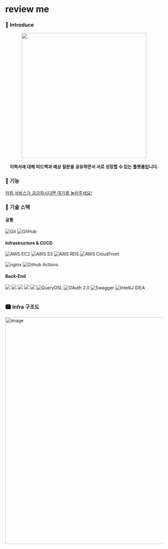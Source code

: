 # review me

### 🚀 Introduce

<div align="center">
  <img src="https://github.com/review-me-Team/.github/assets/96980857/db147d96-7c77-4ea2-9078-83579244ee3d" width="400px"/>  
</div>
<br />
<div align="center">
  <b>
    이력서에 대해 피드백과 예상 질문을 공유하면서 서로 성장할 수 있는 플랫폼입니다.
  </b>
</div>

### 📔 기능

<a href="https://github.com/review-me-Team">저희 서비스가 궁금하시다면 여기를 눌러주세요!</a>

### 🧾 기술 스택

#### 공통

![Git](https://img.shields.io/badge/-Git-F05032?style=flat&logo=Git&logoColor=white)
![GitHub](https://img.shields.io/badge/-GitHub-181717?style=flat&logo=GitHub&logoColor=white)

#### Infrastructure & CI/CD

![AWS EC2](https://img.shields.io/badge/Amazon%20EC2-FA7343?style=flat&logo=amazonec2&logoColor=white)
![AWS S3](https://img.shields.io/badge/Amazon%20S3-569A31?style=flat&logo=amazons3&logoColor=white)
![AWS RDS](https://img.shields.io/badge/Amazon%20RDS-527FFF?style=flat&logo=amazonrds&logoColor=white)
![AWS CloudFront](https://img.shields.io/badge/Amazon%20CloudFront-9A6AF6?style=flat&logo=amazonec2&logoColor=white)
<br><br>
![nginx](https://img.shields.io/badge/nginx-009639?style=flat&logo=nginx&logoColor=white)
![Github Actions](https://img.shields.io/badge/Github%20Actions-2088FF?style=flat&logo=GithubActions&logoColor=white)

#### Back-End

<img src="https://img.shields.io/badge/Java-007396?style=flat&logo=java&logoColor=white"/> <img src="https://img.shields.io/badge/Gradle-02303A?style=flat&logo=Gradle&logoColor=white"/> <img src="https://img.shields.io/badge/SpringBoot-6DB33F?style=flat&logo=SpringBoot&logoColor=white"/> <img src="https://img.shields.io/badge/Spring%20Data%20JPA-03EF62?style=flat"/> <img src="https://img.shields.io/badge/MySQL-4479A1?style=flat&logo=MySQL&logoColor=white"/> ![QueryDSL](https://img.shields.io/badge/QueryDSL-blueviolet?style=flat)
![OAuth 2.0](https://img.shields.io/badge/OAuth-EB5424?style=flat) ![Swagger](https://img.shields.io/badge/Swagger-63E296?style=flat&logoColor=white)
![IntelliJ IDEA](https://img.shields.io/badge/-IntelliJ%20IDEA-FF3850?style=flat&logo=IntelliJ%20IDEA&logoColor=white)
<br><br>


### 🏙️ Infra 구조도
<img width="725" alt="image" src="https://github.com/review-me-Team/review-me-be/assets/71162390/97ad746c-9921-412f-bf33-e7ab0dcf6f41">
